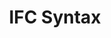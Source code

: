 ---
title: IFC Syntax
description: Industry Foundation classes language support for VSCode
layout: landing

# Switch to true if you want to render the markdown content in this page.
custom-content: false

# Hero section
hero:
  title: "IFC Syntax"
  subtitle: "Industry Foundation classes language support for VSCode"
  button:
    url: vscode:extension/alanrynne.ifc-syntax
    text: "Get it now"
  image:
    url: assets/images/ifcHighlight-Dark-Enabled.png
    alt: Dark Theme

# Contents section
contents:
  - type: block
    title: Works on **any** VSCode color theme
    text: You can also easily *create your own*!
    image:
      url: assets/images/ifcHighlight-Light-Enabled.png
      alt: light theme
  - title: Easy on your eyes
    text: Identify each entry quickly, fold unnecessary sections...
    image:
      url: assets/images/ifcHighlight-Dark-Enabled.png
      alt: dark theme
  - title: More features to come!
    text: Find all references, code lens, syntax warnings, etc...
    image:
      url: assets/images/ifcHighlightBlueTheme.png
      alt: blue theme

# Testimonial section
testimonial:
  quote: ""
  image: assets/images/
  author:
    name: Alan Rynne
    position: Developer

# Callout section
callout:
  message: Improve your IFC editing experience today!
  button:
    url: vscode:extension/alanrynne.ifc-syntax
    text: Download for VSCode
---